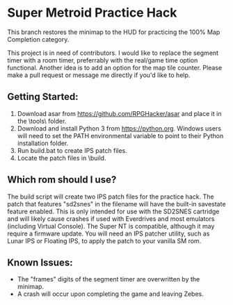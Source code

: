 # Super Metroid Practice Hack

This branch restores the minimap to the HUD for practicing the 100% Map Completion category.

This project is in need of contributors. I would like to replace the segment timer with a room timer, preferrably with the real/game time option functional. Another idea is to add an option for the map tile counter. Please make a pull request or message me directly if you'd like to help.

## Getting Started:

1. Download asar from https://github.com/RPGHacker/asar and place it in the \tools\ folder.
2. Download and install Python 3 from https://python.org. Windows users will need to set the PATH environmental variable to point to their Python installation folder.
3. Run build.bat to create IPS patch files.
4. Locate the patch files in \build\.

## Which rom should I use?

The build script will create two IPS patch files for the practice hack. The patch that features "sd2snes" in the filename will have the built-in savestate feature enabled. This is only intended for use with the SD2SNES cartridge and will likely cause crashes if used with Everdrives and most emulators (including Virtual Console). The Super NT is compatible, although it may require a firmware update. You will need an IPS patcher utility, such as Lunar IPS or Floating IPS, to apply the patch to your vanilla SM rom.

## Known Issues:

* The "frames" digits of the segment timer are overwritten by the minimap.
* A crash will occur upon completing the game and leaving Zebes.